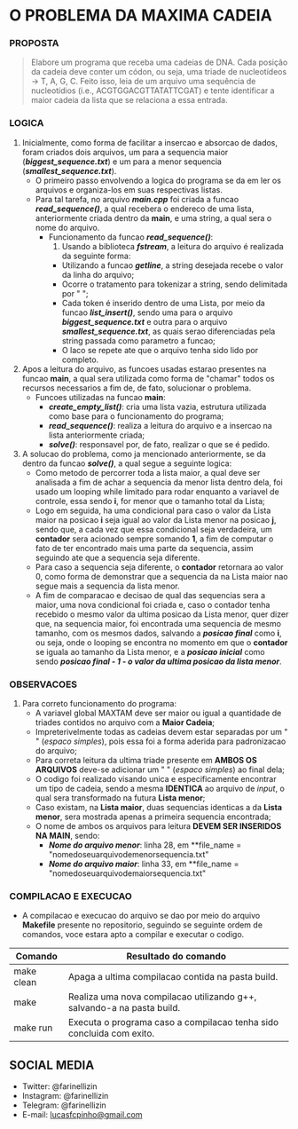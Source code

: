 # O PROBLEMA DA MAXIMA CADEIA
### **PROPOSTA**
> Elabore um programa que receba uma cadeias de DNA. Cada posição da cadeia deve conter um códon, ou seja, uma triade de nucleotídeos → T,
A, G, C. Feito isso, leia de um arquivo uma sequência de nucleotídios (i.e., ACGTGGACGTTATATTCGAT) e tente identificar a
maior cadeia da lista que se relaciona a essa entrada.
### **LOGICA**
1. Inicialmente, como forma de facilitar a insercao e absorcao de dados, foram criados dois arquivos, um para a sequencia maior (**_biggest_sequence.txt_**)
e um para a menor sequencia (**_smallest_sequence.txt_**).
   - O primeiro passo envolvendo a logica do programa se da em ler os arquivos e organiza-los em suas respectivas listas.
   - Para tal tarefa, no arquivo **_main.cpp_** foi criada a funcao **_read_sequence()_**, a qual recebera o endereco de uma lista, anteriormente 
   criada dentro da **main**, e uma string, a qual sera o nome do arquivo.
      - Funcionamento da funcao **_read_sequence()_**:
         1. Usando a biblioteca **_fstream_**, a leitura do arquivo é realizada da seguinte forma:
           - Utilizando a funcao **_getline_**, a string desejada recebe o valor da linha do arquivo;
           - Ocorre o tratamento para tokenizar a string, sendo delimitada por " ";
           - Cada token é inserido dentro de uma Lista, por meio da funcao **_list_insert()_**, sendo uma para o arquivo **_biggest_sequence.txt_** e outra para o arquivo 
           **_smallest_sequence.txt_**, as quais serao diferenciadas pela string passada como parametro a funcao;
           - O laco se repete ate que o arquivo tenha sido lido por completo.
2. Apos a leitura do arquivo, as funcoes usadas estarao presentes na funcao **main**, a qual sera utilizada como forma de "chamar" todos os recursos
necessarios a fim de, de fato, solucionar o problema.
    - Funcoes utilizadas na funcao **main**: 
       - **_create_empty_list()_**: cria uma lista vazia, estrutura utilizada como base para o funcionamento do programa;
       - **_read_sequence()_**: realiza a leitura do arquivo e a insercao na lista anteriormente criada;
       - **_solve()_**: responsavel por, de fato, realizar o que se é pedido.
3. A solucao do problema, como ja mencionado anteriormente, se da dentro da funcao **_solve()_**, a qual segue a seguinte logica:
    - Como metodo de percorrer toda a lista maior, a qual deve ser analisada a fim de achar a sequencia da menor lista dentro dela, foi usado um looping while
    limitado para rodar enquanto a variavel de controle, essa sendo **i**, for menor que o tamanho total da Lista;
    - Logo em seguida, ha uma condicional para caso o valor da Lista maior na posicao **i** seja igual ao valor da Lista menor na posicao **j**, 
    sendo que, a cada vez que essa condicional seja verdadeira, um **contador** sera acionado sempre somando **1**, a fim de computar o fato de ter encontrado
    mais uma parte da sequencia, assim seguindo ate que a sequencia seja diferente.
    - Para caso a sequencia seja diferente, o **contador** retornara ao valor 0, como forma de demonstrar que a sequencia da na Lista maior nao segue mais
    a sequencia da lista menor. 
    - A fim de comparacao e decisao de qual das sequencias sera a maior, uma nova condicional foi criada e, caso o contador tenha recebido o mesmo valor
    da ultima posicao da Lista menor, quer dizer que, na sequencia maior, foi encontrada uma sequencia de mesmo tamanho, com os mesmos dados, salvando
    a **_posicao final_** como **i**, ou seja, onde o looping se encontra no momento em que o **contador** se iguala ao tamanho da Lista menor, e a 
    **_posicao inicial_** como sendo **_posicao final - 1 - o valor da ultima posicao da lista menor_**.
### **OBSERVACOES**
1. Para correto funcionamento do programa: 
   - A variavel global MAXTAM deve ser maior ou igual a quantidade de triades contidos no arquivo com a **Maior Cadeia**;
   - Impreterivelmente todas as cadeias devem estar separadas por um " " (_espaco simples_), pois essa foi a forma aderida para padronizacao do arquivo;
   - Para correta leitura da ultima triade presente em **AMBOS OS ARQUIVOS** deve-se adicionar um " " (_espaco simples_) ao final dela;
   - O codigo foi realizado visando unica e especificamente encontrar um tipo de cadeia, sendo a mesma **IDENTICA** ao arquivo de _input_, o qual
   sera transformado na futura **Lista menor**;
   - Caso existam, na **Lista maior**, duas sequencias identicas a da **Lista menor**, sera mostrada apenas a primeira sequencia encontrada;
   - O nome de ambos os arquivos para leitura **DEVEM SER INSERIDOS NA MAIN**, sendo:
      - **_Nome do arquivo menor_**: linha 28, em **file_name = "nomedoseuarquivodemenorsequencia.txt"
      - **_Nome do arquivo maior_**: linha 33, em **file_name = "nomedoseuarquivodemaiorsequencia.txt"
### **COMPILACAO E EXECUCAO**
- A compilacao e execucao do arquivo se dao por meio do arquivo **Makefile** presente no repositorio, seguindo se seguinte ordem
de comandos, voce estara apto a compilar e executar o codigo.

| Comando | Resultado do comando |
| --- | --- |
| make clean | Apaga a ultima compilacao contida na pasta build. |
| make | Realiza uma nova compilacao utilizando g++, salvando-a na pasta build. |
| make run | Executa o programa caso a compilacao tenha sido concluida com exito. |

## SOCIAL MEDIA
- Twitter: @farinellizin
- Instagram: @farinellizin
- Telegram: @farinellizin
- E-mail: lucasfcpinho@gmail.com